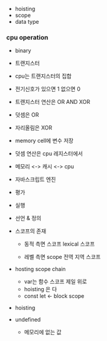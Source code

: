 - hoisting
- scope
- data type



### cpu operation
- binary 
- 트랜지스터
- cpu는 트랜지스터의 집합
- 전기신호가 있으면 1 없으면 0
- 트랜지스터 연산은
OR AND XOR
- 덧셈은 OR
- 자리올림은 XOR

- memory cell에 변수 저장
- 덧셈 연산은 cpu 레지스터에서
- 메모리 <-> 캐시 <-> cpu 
  
- 자바스크립트 엔진
 - 평가 
 - 실행
- 선언 & 정의
  
- 스코프의 존재
  - 동적 측면 스코프
  lexical 스코프

  - 레벨 측면 scope
  전역 지역 스코프

- hosting scope chain
  - var는 함수 스코프 제일 위로
  - hoisting 은 다
  - const let <- block scope

- hoisting

- undefined
  - 메모리에 없는 값